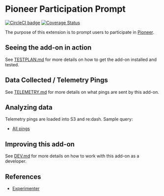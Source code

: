 # Pioneer Participation Prompt

[![CircleCI badge](https://img.shields.io/circleci/project/github/mozilla/pioneer-participation-prompt/master.svg?label=CircleCI)](https://circleci.com/gh/mozilla/pioneer-participation-prompt/)
[![Coverage Status](https://coveralls.io/repos/github/mozilla/pioneer-participation-prompt/badge.svg)](https://coveralls.io/github/mozilla/pioneer-participation-prompt)

The purpose of this extension is to prompt users to participate in [Pioneer](https://medium.com/firefox-context-graph/make-firefox-better-with-pioneer-10c82d0f9301).

## Seeing the add-on in action

See [TESTPLAN.md](./docs/TESTPLAN.md) for more details on how to get the add-on installed and tested.

## Data Collected / Telemetry Pings

See [TELEMETRY.md](./docs/TELEMETRY.md) for more details on what pings are sent by this add-on.

## Analyzing data

Telemetry pings are loaded into S3 and re:dash. Sample query:

* [All pings](https://sql.telemetry.mozilla.org/queries/{#your-id}/source#table)

## Improving this add-on

See [DEV.md](./docs/DEV.md) for more details on how to work with this add-on as a developer.

## References

* [Experimenter](https://experimenter.services.mozilla.com/experiments/firefox-pioneer-enrollment-prompt-add-on/)
